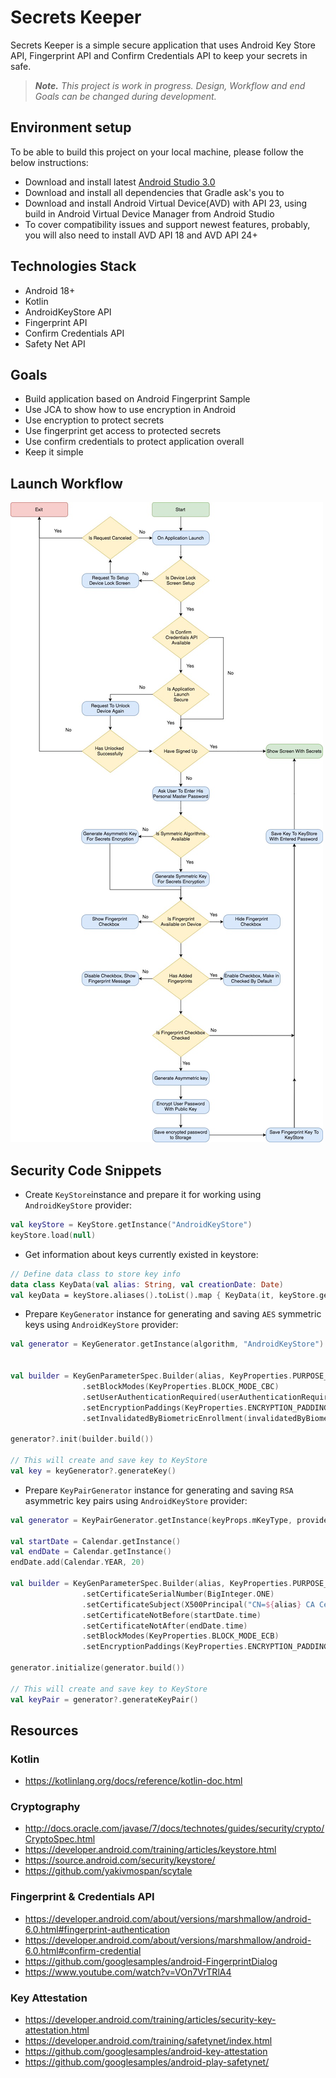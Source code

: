 # Secrets Keeper

Secrets Keeper is a simple secure application that uses Android Key Store API, Fingerprint API and Confirm Credentials API to keep your secrets in safe.

> _**Note.** This project is work in progress. Design, Workflow and end Goals can be changed during development._

## Environment setup

To be able to build this project on your local machine, please follow the below instructions:

- Download and install latest [Android Studio 3.0](https://developer.android.com/studio/preview/index.html)
- Download and install all dependencies that Gradle ask's you to
- Download and install Android Virtual Device(AVD) with API 23, using build in Android Virtual Device Manager from Android Studio
- To cover compatibility issues and support newest features, probably, you will also need to install AVD API 18 and AVD API 24+

## Technologies Stack

- Android 18+
- Kotlin
- AndroidKeyStore API
- Fingerprint API
- Confirm Credentials API
- Safety Net API

## Goals

- Build application based on Android Fingerprint Sample
- Use JCA to show how to use encryption in Android
- Use encryption to protect secrets
- Use fingerprint get access to protected secrets
- Use confirm credentials to protect application overall
- Keep it simple

## Launch Workflow

![](assets/launch-workflow.jpg)


## Security Code Snippets

- Create `KeyStore`instance and prepare it for working using `AndroidKeyStore` provider:

```kotlin
val keyStore = KeyStore.getInstance("AndroidKeyStore")
keyStore.load(null)
```

- Get information about keys currently existed in keystore:

```kotlin
// Define data class to store key info
data class KeyData(val alias: String, val creationDate: Date)
val keyData = keyStore.aliases().toList().map { KeyData(it, keyStore.getCreationDate(it)) }
```

- Prepare `KeyGenerator` instance for generating and saving `AES` symmetric keys using `AndroidKeyStore` provider:

```kotlin
val generator = KeyGenerator.getInstance(algorithm, "AndroidKeyStore")


val builder = KeyGenParameterSpec.Builder(alias, KeyProperties.PURPOSE_ENCRYPT or KeyProperties.PURPOSE_DECRYPT)
                .setBlockModes(KeyProperties.BLOCK_MODE_CBC)
                .setUserAuthenticationRequired(userAuthenticationRequired)
                .setEncryptionPaddings(KeyProperties.ENCRYPTION_PADDING_PKCS7)
                .setInvalidatedByBiometricEnrollment(invalidatedByBiometricEnrollment)

generator?.init(builder.build())

// This will create and save key to KeyStore
val key = keyGenerator?.generateKey()
```

- Prepare `KeyPairGenerator` instance for generating and saving `RSA` asymmetric key pairs using `AndroidKeyStore` provider:

```kotlin
val generator = KeyPairGenerator.getInstance(keyProps.mKeyType, provider);

val startDate = Calendar.getInstance()
val endDate = Calendar.getInstance()
endDate.add(Calendar.YEAR, 20)

val builder = KeyGenParameterSpec.Builder(alias, KeyProperties.PURPOSE_ENCRYPT or KeyProperties.PURPOSE_DECRYPT)
                .setCertificateSerialNumber(BigInteger.ONE)
                .setCertificateSubject(X500Principal("CN=${alias} CA Certificate"))
                .setCertificateNotBefore(startDate.time)
                .setCertificateNotAfter(endDate.time)
                .setBlockModes(KeyProperties.BLOCK_MODE_ECB)
                .setEncryptionPaddings(KeyProperties.ENCRYPTION_PADDING_RSA_PKCS1)

generator.initialize(generator.build())

// This will create and save key to KeyStore
val keyPair = generator?.generateKeyPair()
```

## Resources

### Kotlin

- https://kotlinlang.org/docs/reference/kotlin-doc.html

### Cryptography

- http://docs.oracle.com/javase/7/docs/technotes/guides/security/crypto/CryptoSpec.html
- https://developer.android.com/training/articles/keystore.html
- https://source.android.com/security/keystore/
- https://github.com/yakivmospan/scytale

### Fingerprint & Credentials API

- https://developer.android.com/about/versions/marshmallow/android-6.0.html#fingerprint-authentication
- https://developer.android.com/about/versions/marshmallow/android-6.0.html#confirm-credential
- https://github.com/googlesamples/android-FingerprintDialog
- https://www.youtube.com/watch?v=VOn7VrTRlA4

### Key Attestation

- https://developer.android.com/training/articles/security-key-attestation.html
- https://developer.android.com/training/safetynet/index.html
- https://github.com/googlesamples/android-key-attestation
- https://github.com/googlesamples/android-play-safetynet/
